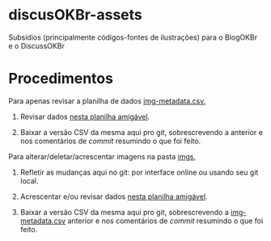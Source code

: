 # discusOKBr-assets
Subsídios (principalmente códigos-fontes de ilustrações) para o BlogOKBr e o DiscussOKBr

# Procedimentos

Para apenas revisar a planilha de dados [img-metadata.csv](data/img-metadata.csv),

1. Revisar dados [nesta planilha amigável](https://docs.google.com/spreadsheets/d/1AK_GYMqoAl84nbrjbzSJXALOGKjfHlby_VOTS8tlnIM/edit#gid=0).

2. Baixar a versão CSV da mesma aqui pro git, sobrescrevendo a anterior e nos comentários de *commit* resumindo o que foi feito.


Para alterar/deletar/acrescentar imagens na pasta [imgs](imgs),

1. Refletir as mudanças aqui no git: por interface online ou usando seu git local.

2. Acrescentar e/ou revisar dados [nesta planilha amigável](https://docs.google.com/spreadsheets/d/1AK_GYMqoAl84nbrjbzSJXALOGKjfHlby_VOTS8tlnIM/edit#gid=0).

3. Baixar a versão CSV da mesma aqui pro git, sobrescrevendo a [img-metadata.csv](data/img-metadata.csv) anterior e nos comentários de *commit* resumindo o que foi feito.

